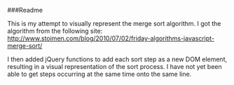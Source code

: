 ###Readme

This is my attempt to visually represent the merge sort algorithm. I got the algorithm from the following site:
http://www.stoimen.com/blog/2010/07/02/friday-algorithms-javascript-merge-sort/

I then added jQuery functions to add each sort step as a new DOM element, resulting in a visual representation of the sort process. I have not yet been able to get steps occurring at the same time onto the same line.
